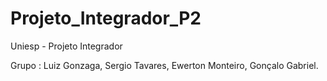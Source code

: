 # Projeto_Integrador_P2
Uniesp - Projeto Integrador

Grupo : Luiz Gonzaga, Sergio Tavares, Ewerton Monteiro, Gonçalo Gabriel.
